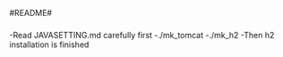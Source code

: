 #README#
###
-Read JAVASETTING.md carefully first
-./mk_tomcat
-./mk_h2
-Then h2 installation is finished
###
